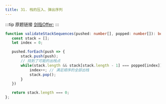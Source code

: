 ```yaml
---
title: 31. 栈的压入、弹出序列
---
```



:::tip 原题链接
[剑指Offer](https://leetcode-cn.com/problems/zhan-de-ya-ru-dan-chu-xu-lie-lcof/);
:::


```typescript
function validateStackSequences(pushed: number[], popped: number[]): boolean {
   const stack = [];
   let index = 0;

   pushed.forEach(push => {
       stack.push(push);
       // 找到了可能的出栈点
       while(stack.length && stack[stack.length - 1] === popped[index]) {
           index++; // 满足顺序的全部出栈
           stack.pop();
       }
   })

   return stack.length === 0;
};
```
